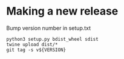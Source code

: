 Making a new release
====================

Bump version number in setup.txt

```
python3 setup.py bdist_wheel sdist
twine upload dist/*
git tag -s v${VERSION}
```

